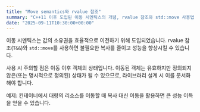 ```yaml
---
title: "Move semantics와 rvalue 참조"
summary: "C++11 이후 도입된 이동 시멘틱스의 개념, rvalue 참조와 std::move 사용법"
date: "2025-09-11T10:30:00+00:00"
---
```


이동 시멘틱스는 값의 소유권을 효율적으로 이전하기 위해 도입되었습니다. rvalue 참조(`T&&`)와 `std::move`를 사용하면 불필요한 복사를 줄이고 성능을 향상시킬 수 있습니다.

사용 시 주의할 점은 이동 이후 객체의 상태입니다. 이동된 객체는 유효하지만 정의되지 않은(또는 명시적으로 정의된) 상태가 될 수 있으므로, 라이브러리 설계 시 이를 문서화해야 합니다.

예제: 컨테이너에서 대량의 리소스를 이동할 때 복사 대신 이동을 활용하면 큰 성능 이득을 얻을 수 있습니다.
